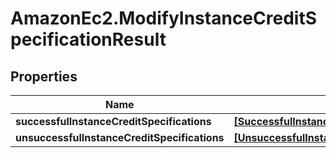 # AmazonEc2.ModifyInstanceCreditSpecificationResult

## Properties

Name | Type | Description | Notes
------------ | ------------- | ------------- | -------------
**successfulInstanceCreditSpecifications** | [**[SuccessfulInstanceCreditSpecificationItem]**](SuccessfulInstanceCreditSpecificationItem.md) |  | [optional] 
**unsuccessfulInstanceCreditSpecifications** | [**[UnsuccessfulInstanceCreditSpecificationItem]**](UnsuccessfulInstanceCreditSpecificationItem.md) |  | [optional] 


